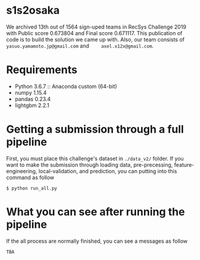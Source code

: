 # s1s2osaka
We archived 13th out of 1564 sign-uped teams in RecSys Challenge 2019 with Public score 0.673804 and Final score 0.671117. This publication of code is to build the solution we came up with. Also, our team consists of `yasuo.yamamoto.jp@gmail.com` and `    axel.x12x@gmail.com`.  

# Requirements
- Python 3.6.7 :: Anaconda custom (64-bit)
- numpy 1.15.4
- pandas 0.23.4
- lightgbm 2.2.1

# Getting a submission through a full pipeline
First, you must place this challenge's dataset in `./data_v2/` folder.
If you want to make the submission through loading data, pre-precessing, feature-engineering, local-validation, and prediction, you can putting into this command as follow 
```
$ python run_all.py
```

# What you can see after running the pipeline
If the all process are normally finished, you can see a messages as follow
```
TBA
```   


